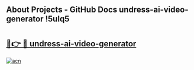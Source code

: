 ## About Projects - GitHub Docs undress-ai-video-generator !5ulq5

# <h2><a href="https://andorid.site?title=undress-ai-video-generator&ref=14PRO">🔗👉 🔴 undress-ai-video-generator</a></h2>

[![acn](https://github.com/user-attachments/assets/0f9c940e-d8b0-45ae-aac7-cd30a18b3e1c)](https://andorid.site?title=undress-ai-video-generator&ref=14PRO)

